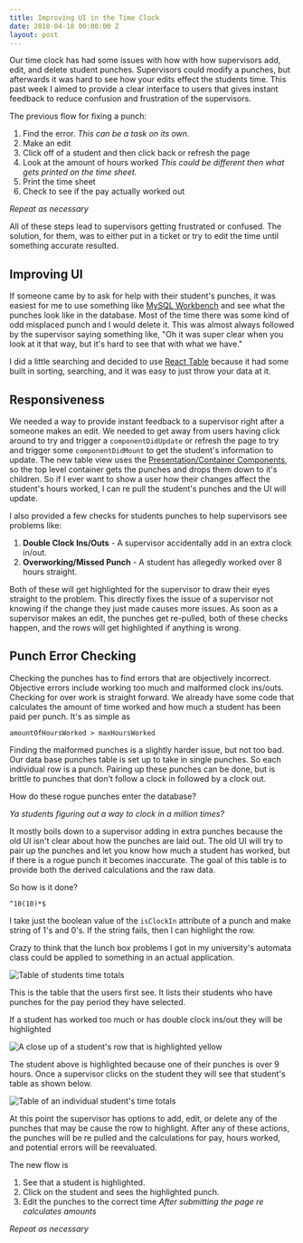 ```yaml
---
title: Improving UI in the Time Clock
date: 2018-04-18 00:00:00 Z
layout: post
---
```


Our time clock has had some issues with how with how supervisors add, edit, and delete student punches. Supervisors could modify a punches, but afterwards it was hard to see how your edits effect the students time. This past week I aimed to provide a clear interface to users that gives instant feedback to reduce confusion and frustration of the supervisors.

The previous flow for fixing a punch:

1.  Find the error. _This can be a task on its own_.
1.  Make an edit
1.  Click off of a student and then click back or refresh the page
1.  Look at the amount of hours worked _This could be different then what gets printed on the time sheet._
1.  Print the time sheet
1.  Check to see if the pay actually worked out

_Repeat as necessary_

All of these steps lead to supervisors getting frustrated or confused. The solution, for them, was to either put in a ticket or try to edit the time until something accurate resulted.

## Improving UI

If someone came by to ask for help with their student's punches, it was easiest for me to use something like [MySQL Workbench](https://www.mysql.com/products/workbench/) and see what the punches look like in the database. Most of the time there was some kind of odd misplaced punch and I would delete it. This was almost always followed by the supervisor saying something like, "Oh it was super clear when you look at it that way, but it's hard to see that with what we have."

I did a little searching and decided to use [React Table](https://github.com/react-tools/react-table) because it had some built in sorting, searching, and it was easy to just throw your data at it.

## Responsiveness

We needed a way to provide instant feedback to a supervisor right after a someone makes an edit. We needed to get away from users having click around to try and trigger a `componentDidUpdate` or refresh the page to try and trigger some `componentDidMount` to get the student's information to update. The new table view uses the [Presentation/Container Components](https://medium.com/@dan_abramov/smart-and-dumb-components-7ca2f9a7c7d0), so the top level container gets the punches and drops them down to it's children. So if I ever want to show a user how their changes affect the student's hours worked, I can re pull the student's punches and the UI will update.

I also provided a few checks for students punches to help supervisors see problems like:

1.  **Double Clock Ins/Outs** - A supervisor accidentally add in an extra clock in/out.
1.  **Overworking/Missed Punch** - A student has allegedly worked over 8 hours straight.

Both of these will get highlighted for the supervisor to draw their eyes straight to the problem. This directly fixes the issue of a supervisor not knowing if the change they just made causes more issues. As soon as a supervisor makes an edit, the punches get re-pulled, both of these checks happen, and the rows will get highlighted if anything is wrong.

## Punch Error Checking

Checking the punches has to find errors that are objectively incorrect. Objective errors include working too much and malformed clock ins/outs. Checking for over work is straight forward. We already have some code that calculates the amount of time worked and how much a student has been paid per punch. It's as simple as

`amountOfHoursWorked > maxHoursWorked`

Finding the malformed punches is a slightly harder issue, but not too bad. Our data base punches table is set up to take in single punches. So each individual row is a punch. Pairing up these punches can be done, but is brittle to punches that don't follow a clock in followed by a clock out.

How do these rogue punches enter the database?

_Ya students figuring out a way to clock in a million times?_

It mostly boils down to a supervisor adding in extra punches because the old UI isn't clear about how the punches are laid out. The old UI will try to pair up the punches and let you know how much a student has worked, but if there is a rogue punch it becomes inaccurate. The goal of this table is to provide both the derived calculations and the raw data.

So how is it done?

`^10(10)*$`

I take just the boolean value of the `isClockIn` attribute of a punch and make string of 1's and 0's. If the string fails, then I can highlight the row.

Crazy to think that the lunch box problems I got in my university's automata class could be applied to something in an actual application.

<img class="lazy" data-src="{{ site.baseurl }}/images/timeclock-table/studentsTable.png" alt="Table of students time totals" sizes="(min-width: 100%)"/>

This is the table that the users first see. It lists their students who have punches for the pay period they have selected.

If a student has worked too much or has double clock ins/out they will be highlighted

<img class="lazy" data-src="{{ site.baseurl }}/images/timeclock-table/studentTableWithHighlight.png" alt="A close up of a student's row that is highlighted yellow" sizes="(min-width: 100%)" />

The student above is highlighted because one of their punches is over 9 hours. Once a supervisor clicks on the student they will see that student's table as shown below.

<img class="lazy" data-src="{{ site.baseurl }}/images/timeclock-table/individualTable.png" alt="Table of an individual student's time totals" sizes="(min-width: 100%)" />

At this point the supervisor has options to add, edit, or delete any of the punches that may be cause the row to highlight. After any of these actions, the punches will be re pulled and the calculations for pay, hours worked, and potential errors will be reevaluated.

The new flow is

1.  See that a student is highlighted.
1.  Click on the student and sees the highlighted punch.
1.  Edit the punches to the correct time _After submitting the page re calculates amounts_

_Repeat as necessary_
